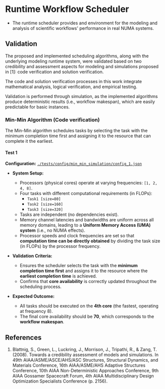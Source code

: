 # Runtime Workflow Scheduler

* The runtime scheduler provides and environment for the modeling and analysis of scientific workflows' performance in real NUMA systems. 

## Validation

The proposed and implemented scheduling algorithms, along with the underlying modeling runtime system, were validated based on two credibility and assessment aspects for modeling and simulations proposed in [1]: code verification and solution verification.

The code and solution verification processes in this work integrate mathematical analysis, logical verification, and empirical testing.

Validation is performed through simulation, as the implemented algorithms produce deterministic results (i.e., workflow makespan), which are easily predictable for basic instances.

### Min-Min Algorithm (Code verification)

The Min-Min algorithm schedules tasks by selecting the task with the minimum completion time first and assigning it to the resource that can complete it the earliest.

#### Test 1

**Configuration:** [`./tests/config/min_min_simulation/config_1.json`](./tests/config/min_min_simulation/config_1.json)  

- **System Setup:**  
  - Processors (physical cores) operate at varying frequencies: `[1, 2, 4, 8]`.  
  - Four tasks with different computational requirements (in FLOPs):  
    - `Task1 [size=80]`  
    - `Task2 [size=160]`  
    - `Task3 [size=320]`  
  - Tasks are independent (no dependencies exist).  
  - Memory channel latencies and bandwidths are uniform across all memory domains, leading to a **Uniform Memory Access (UMA) system** (i.e., no NUMA effects).  
  - Processor speeds and clock frequencies are set so that **computation time can be directly obtained** by dividing the task size (in FLOPs) by the processor frequency.  

- **Validation Criteria:**  
  - Ensures the scheduler selects the task with the **minimum completion time first** and assigns it to the resource where the **earliest completion time** is achieved.  
  - Confirms that **core availability** is correctly updated throughout the scheduling process.  

- **Expected Outcome:**  
  - All tasks should be executed on the **4th core** (the fastest, operating at frequency 8).  
  - The final core availability should be **70**, which corresponds to the **workflow makespan**.  

## References

1. Blattnig, S., Green, L., Luckring, J., Morrison, J., Tripathi, R., & Zang, T. (2008). Towards a credibility assessment of models and simulations. In 49th AIAA/ASME/ASCE/AHS/ASC Structures, Structural Dynamics, and Materials Conference, 16th AIAA/ASME/AHS Adaptive Structures Conference, 10th AIAA Non-Deterministic Approaches Conference, 9th AIAA Gossamer Spacecraft Forum, 4th AIAA Multidisciplinary Design Optimization Specialists Conference (p. 2156).